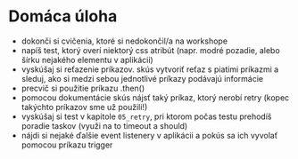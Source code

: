 # Domáca úloha

- dokonči si cvičenia, ktoré si nedokončil/a na workshope
- napíš test, ktorý overí niektorý css atribút (napr. modré pozadie, alebo šírku nejakého elementu v aplikácii)
- vyskúšaj si reťazenie príkazov. skús vytvoriť reťaz s piatimi príkazmi a sleduj, ako si medzi sebou jednotlivé príkazy podávajú informácie
- precvič si použitie príkazu .then()
- pomocou dokumentácie skús nájsť taký príkaz, ktorý nerobí retry (kopec takýchto príkazov sme už použili!)
- vyskúšaj si test v kapitole `05_retry`, pri ktorom počas testu prehodíš poradie taskov (využi na to timeout a should)
- nájdi si nejaké ďalšie event listenery v aplikácii a pokús sa ich vyvolať pomocou príkazu trigger
